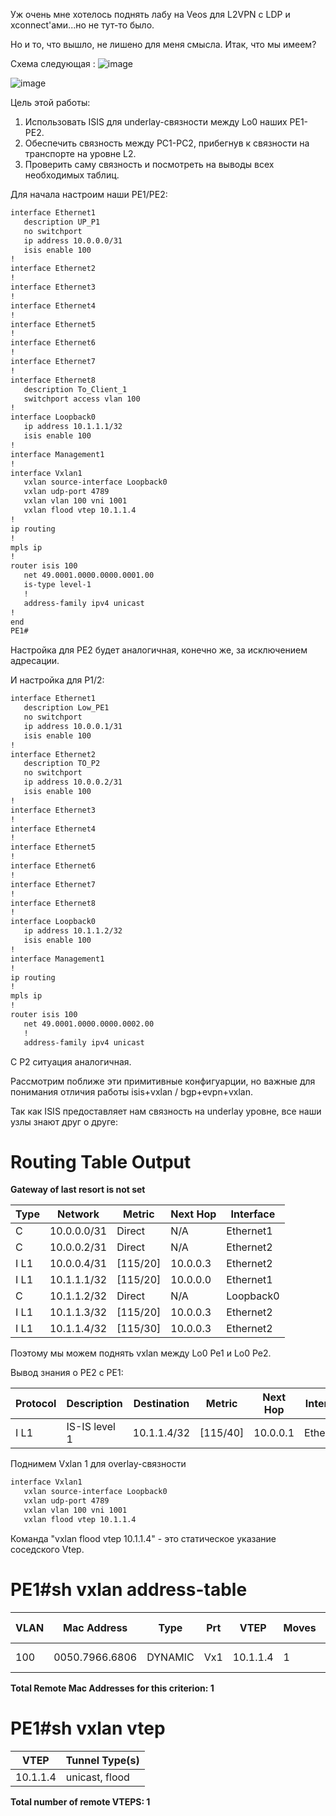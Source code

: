 Уж очень мне хотелось поднять лабу на Veos для L2VPN с LDP и xconnect'ами...но не тут-то было.

Но и то, что вышло, не лишено для меня смысла. 
Итак, что мы имеем?

Схема следующая :
![image](https://github.com/user-attachments/assets/a3a34d7e-d4d1-406e-a28e-b89c2b010855)

![image](https://github.com/user-attachments/assets/bafbc6d8-b9da-4683-9813-ef4d0238926b)

Цель этой работы:
1. Использовать ISIS для underlay-связности между Lo0 наших PE1-PE2. 
2. Обеспечить связность между PC1-PC2, прибегнув к связности на транспорте на уровне L2.
3. Проверить саму связность и посмотреть на выводы всех необходимых таблиц.

Для начала настроим наши PE1/PE2:

```bash
interface Ethernet1
   description UP_P1
   no switchport
   ip address 10.0.0.0/31
   isis enable 100
!
interface Ethernet2
!
interface Ethernet3
!
interface Ethernet4
!
interface Ethernet5
!
interface Ethernet6
!
interface Ethernet7
!
interface Ethernet8
   description To_Client_1
   switchport access vlan 100
!
interface Loopback0
   ip address 10.1.1.1/32
   isis enable 100
!
interface Management1
!
interface Vxlan1
   vxlan source-interface Loopback0
   vxlan udp-port 4789
   vxlan vlan 100 vni 1001
   vxlan flood vtep 10.1.1.4
!
ip routing
!
mpls ip
!
router isis 100
   net 49.0001.0000.0000.0001.00
   is-type level-1
   !
   address-family ipv4 unicast
!
end
PE1#
```

Настройка для PE2 будет аналогичная, конечно же, за исключением адресации. 

И настройка для P1/2:
```bash
interface Ethernet1
   description Low_PE1
   no switchport
   ip address 10.0.0.1/31
   isis enable 100
!
interface Ethernet2
   description TO_P2
   no switchport
   ip address 10.0.0.2/31
   isis enable 100
!
interface Ethernet3
!
interface Ethernet4
!
interface Ethernet5
!
interface Ethernet6
!
interface Ethernet7
!
interface Ethernet8
!
interface Loopback0
   ip address 10.1.1.2/32
   isis enable 100
!
interface Management1
!
ip routing
!
mpls ip
!
router isis 100
   net 49.0001.0000.0000.0002.00
   !
   address-family ipv4 unicast
```
С P2 ситуация аналогичная.

Рассмотрим поближе эти примитивные конфигуарции, но важные для понимания отличия работы isis+vxlan / bgp+evpn+vxlan.

Так как ISIS предоставляет нам связность на underlay уровне, все наши узлы знают друг о друге:

# Routing Table Output

**Gateway of last resort is not set**

| Type | Network      | Metric    | Next Hop   | Interface  |
|------|--------------|-----------|------------|------------|
| C    | 10.0.0.0/31  | Direct    | N/A        | Ethernet1  |
| C    | 10.0.0.2/31  | Direct    | N/A        | Ethernet2  |
| I L1 | 10.0.0.4/31  | [115/20]  | 10.0.0.3   | Ethernet2  |
| I L1 | 10.1.1.1/32  | [115/20]  | 10.0.0.0   | Ethernet1  |
| C    | 10.1.1.2/32  | Direct    | N/A        | Loopback0  |
| I L1 | 10.1.1.3/32  | [115/20]  | 10.0.0.3   | Ethernet2  |
| I L1 | 10.1.1.4/32  | [115/30]  | 10.0.0.3   | Ethernet2  |

Поэтому мы можем поднять vxlan между Lo0 Pe1 и Lo0 Pe2.

Вывод знания о PE2 с PE1:

| Protocol | Description          | Destination    | Metric  | Next Hop  | Interface  |
|----------|----------------------|----------------|---------|-----------|------------|
| I L1     | IS-IS level 1        | 10.1.1.4/32    | [115/40]| 10.0.0.1  | Ethernet1  |

Поднимем Vxlan 1 для overlay-связности
```bash
interface Vxlan1
   vxlan source-interface Loopback0
   vxlan udp-port 4789
   vxlan vlan 100 vni 1001
   vxlan flood vtep 10.1.1.4
```
Команда  "vxlan flood vtep 10.1.1.4" - это статическое указание соседского Vtep.

# PE1#sh vxlan address-table


| VLAN | Mac Address   | Type    | Prt | VTEP     | Moves | Last Move  |
|------|---------------|---------|-----|----------|-------|------------|
| 100  | 0050.7966.6806| DYNAMIC | Vx1 | 10.1.1.4 | 1     | 0:00:45 ago|

**Total Remote Mac Addresses for this criterion: 1**

# PE1#sh vxlan vtep


| VTEP     | Tunnel Type(s)   |
|----------|-------------------|
| 10.1.1.4 | unicast, flood    |

**Total number of remote VTEPS: 1**
